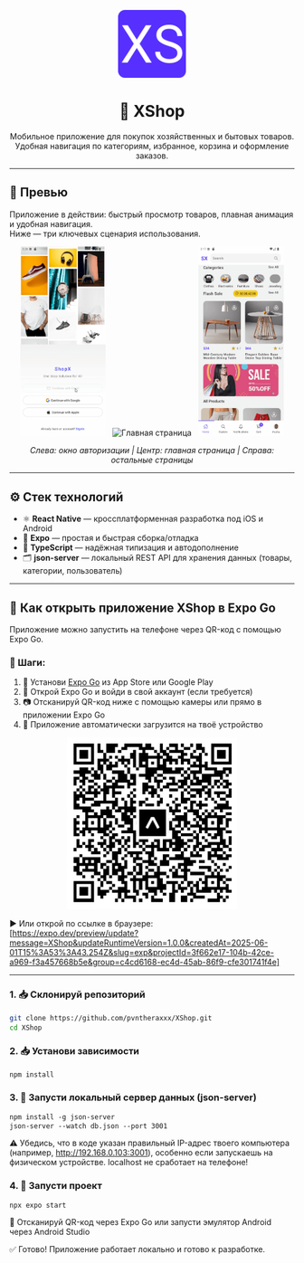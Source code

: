 <p align="center">
  <img src="./assets/favicon.png" alt="XShop Logo" width="120" />
</p>

<h1 align="center">🧺 XShop</h1>

<p align="center">
  Мобильное приложение для покупок хозяйственных и бытовых товаров.<br />
  Удобная навигация по категориям, избранное, корзина и оформление заказов.
</p>

---

## 📱 Превью 

Приложение в действии: быстрый просмотр товаров, плавная анимация и удобная навигация.  
Ниже — три ключевых сценария использования.

<p align="center">
  <img src="./screenshots/signup-signin.gif" alt="Экран входа и регистрации" width="30%" />
  &nbsp;
  <img src="./screenshots/home.gif" alt="Главная страница" width="30%" />
  &nbsp;
  <img src="./screenshots/tabs.gif" alt="Остальные страницы" width="30%" />
</p>

<p align="center">
  <em>Слева: окно авторизации | Центр: главная страница | Справа: остальные страницы</em>
</p>

---
## ⚙️ Стек технологий

- ⚛ **React Native** — кроссплатформенная разработка под iOS и Android
- 🚀 **Expo** — простая и быстрая сборка/отладка
- 🔡 **TypeScript** — надёжная типизация и автодополнение
- 🗂️ **json-server** — локальный REST API для хранения данных (товары, категории, пользователь)

---
## 🔗 Как открыть приложение XShop в Expo Go

Приложение можно запустить на телефоне через QR-код с помощью Expo Go.

### 🔷 Шаги:

1. 📲 Установи [Expo Go](https://expo.dev/client) из App Store или Google Play  
2. 🔐 Открой Expo Go и войди в свой аккаунт (если требуется)  
3. 📷 Отсканируй QR-код ниже с помощью камеры или прямо в приложении Expo Go  
4. 🚀 Приложение автоматически загрузится на твоё устройство

<p align="center">
  <img src="./screenshots/qr.png" alt="QR-код XShop" width="300" />
</p>

▶️ Или открой по ссылке в браузере:  
[https://expo.dev/preview/update?message=XShop&updateRuntimeVersion=1.0.0&createdAt=2025-06-01T15%3A53%3A43.254Z&slug=exp&projectId=3f662e17-104b-42ce-a969-f3a457668b5e&group=c4cd6168-ec4d-45ab-86f9-cfe301741f4e]

---

### 1. 📥 Склонируй репозиторий

```bash
git clone https://github.com/pvntheraxxx/XShop.git
cd XShop
```

### 2. 📥 Установи зависимости

```
npm install
```

### 3. 🔌 Запусти локальный сервер данных (json-server)

```
npm install -g json-server
json-server --watch db.json --port 3001
```
⚠️ Убедись, что в коде указан правильный IP-адрес твоего компьютера (например, http://192.168.0.103:3001), особенно если запускаешь на физическом устройстве.
localhost не сработает на телефоне!

### 4. 🚀 Запусти проект

```
npx expo start
```
📱 Отсканируй QR-код через Expo Go
или запусти эмулятор Android через Android Studio

✅ Готово! Приложение работает локально и готово к разработке.
